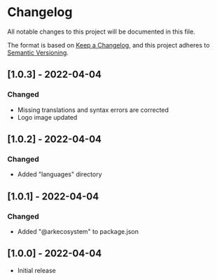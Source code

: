 # Changelog

All notable changes to this project will be documented in this file.

The format is based on [Keep a Changelog](https://keepachangelog.com/en/1.0.0/),
and this project adheres to [Semantic Versioning](https://semver.org/spec/v2.0.0.html).

## [1.0.3] - 2022-04-04

### Changed

- Missing translations and syntax errors are corrected
- Logo image updated

## [1.0.2] - 2022-04-04

### Changed

- Added "languages" directory

## [1.0.1] - 2022-04-04

### Changed

- Added  "@arkecosystem" to package.json

## [1.0.0] - 2022-04-04

- Initial release
